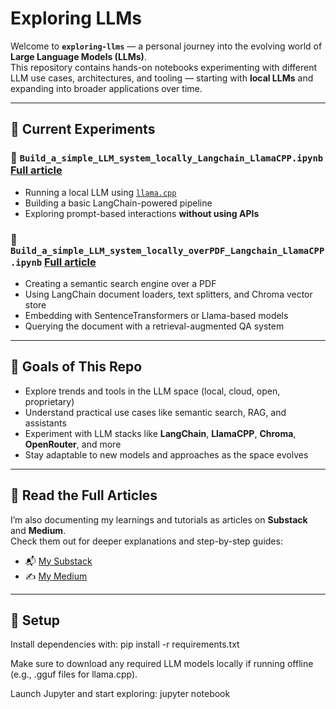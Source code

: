 # Exploring LLMs

Welcome to **`exploring-llms`** — a personal journey into the evolving world of **Large Language Models (LLMs)**.  
This repository contains hands-on notebooks experimenting with different LLM use cases, architectures, and tooling — starting with **local LLMs** and expanding into broader applications over time.

---

## 🧪 Current Experiments

### 📄 `Build_a_simple_LLM_system_locally_Langchain_LlamaCPP.ipynb` [Full article]((https://sotainsights.substack.com/p/build-a-simple-llm-system-locally)) 
- Running a local LLM using [`llama.cpp`](https://github.com/ggerganov/llama.cpp)
- Building a basic LangChain-powered pipeline
- Exploring prompt-based interactions **without using APIs**

### 📄 `Build_a_simple_LLM_system_locally_overPDF_Langchain_LlamaCPP.ipynb` [Full article]((https://github.com/anushkadhiman/exploring-llms/blob/main/Build_a_simple_LLM_system_locally_overPDF_Langchain_LlamaCPP.ipynb))
- Creating a semantic search engine over a PDF
- Using LangChain document loaders, text splitters, and Chroma vector store
- Embedding with SentenceTransformers or Llama-based models
- Querying the document with a retrieval-augmented QA system

---

## 🎯 Goals of This Repo

- Explore trends and tools in the LLM space (local, cloud, open, proprietary)
- Understand practical use cases like semantic search, RAG, and assistants
- Experiment with LLM stacks like **LangChain**, **LlamaCPP**, **Chroma**, **OpenRouter**, and more
- Stay adaptable to new models and approaches as the space evolves

---

## 📝 Read the Full Articles

I’m also documenting my learnings and tutorials as articles on **Substack** and **Medium**.  
Check them out for deeper explanations and step-by-step guides:

- 📬 [My Substack]([https://your-substack-link](https://sotainsights.substack.com/))  
- ✍️ [My Medium]([https://your-medium-link](https://anushkadhiman.medium.com/))

---

## 🚀 Setup

Install dependencies with:
pip install -r requirements.txt


Make sure to download any required LLM models locally if running offline (e.g., .gguf files for llama.cpp).

Launch Jupyter and start exploring:
jupyter notebook

